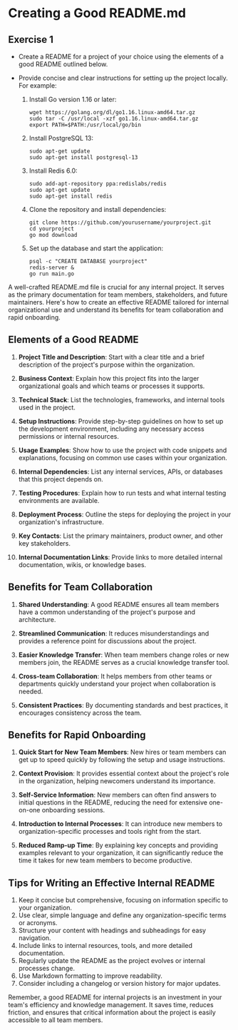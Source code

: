 # Creating a Good README.md

## Exercise 1
- Create a README for a project of your choice using the elements of a good README outlined below.
- Provide concise and clear instructions for setting up the project locally. For example:

  1. Install Go version 1.16 or later:
     ```
     wget https://golang.org/dl/go1.16.linux-amd64.tar.gz
     sudo tar -C /usr/local -xzf go1.16.linux-amd64.tar.gz
     export PATH=$PATH:/usr/local/go/bin
     ```

  2. Install PostgreSQL 13:
     ```
     sudo apt-get update
     sudo apt-get install postgresql-13
     ```

  3. Install Redis 6.0:
     ```
     sudo add-apt-repository ppa:redislabs/redis
     sudo apt-get update
     sudo apt-get install redis
     ```

  4. Clone the repository and install dependencies:
     ```
     git clone https://github.com/yourusername/yourproject.git
     cd yourproject
     go mod download
     ```

  5. Set up the database and start the application:
     ```
     psql -c "CREATE DATABASE yourproject"
     redis-server &
     go run main.go
     ```

A well-crafted README.md file is crucial for any internal project. It serves as the primary documentation for team members, stakeholders, and future maintainers. Here's how to create an effective README tailored for internal organizational use and understand its benefits for team collaboration and rapid onboarding.

## Elements of a Good README

1. **Project Title and Description**: Start with a clear title and a brief description of the project's purpose within the organization.

2. **Business Context**: Explain how this project fits into the larger organizational goals and which teams or processes it supports.

3. **Technical Stack**: List the technologies, frameworks, and internal tools used in the project.

4. **Setup Instructions**: Provide step-by-step guidelines on how to set up the development environment, including any necessary access permissions or internal resources.

5. **Usage Examples**: Show how to use the project with code snippets and explanations, focusing on common use cases within your organization.

6. **Internal Dependencies**: List any internal services, APIs, or databases that this project depends on.

7. **Testing Procedures**: Explain how to run tests and what internal testing environments are available.

8. **Deployment Process**: Outline the steps for deploying the project in your organization's infrastructure.

9. **Key Contacts**: List the primary maintainers, product owner, and other key stakeholders.

10. **Internal Documentation Links**: Provide links to more detailed internal documentation, wikis, or knowledge bases.

## Benefits for Team Collaboration

1. **Shared Understanding**: A good README ensures all team members have a common understanding of the project's purpose and architecture.

2. **Streamlined Communication**: It reduces misunderstandings and provides a reference point for discussions about the project.

3. **Easier Knowledge Transfer**: When team members change roles or new members join, the README serves as a crucial knowledge transfer tool.

4. **Cross-team Collaboration**: It helps members from other teams or departments quickly understand your project when collaboration is needed.

5. **Consistent Practices**: By documenting standards and best practices, it encourages consistency across the team.

## Benefits for Rapid Onboarding

1. **Quick Start for New Team Members**: New hires or team members can get up to speed quickly by following the setup and usage instructions.

2. **Context Provision**: It provides essential context about the project's role in the organization, helping newcomers understand its importance.

3. **Self-Service Information**: New members can often find answers to initial questions in the README, reducing the need for extensive one-on-one onboarding sessions.

4. **Introduction to Internal Processes**: It can introduce new members to organization-specific processes and tools right from the start.

5. **Reduced Ramp-up Time**: By explaining key concepts and providing examples relevant to your organization, it can significantly reduce the time it takes for new team members to become productive.

## Tips for Writing an Effective Internal README

1. Keep it concise but comprehensive, focusing on information specific to your organization.
2. Use clear, simple language and define any organization-specific terms or acronyms.
3. Structure your content with headings and subheadings for easy navigation.
4. Include links to internal resources, tools, and more detailed documentation.
5. Regularly update the README as the project evolves or internal processes change.
6. Use Markdown formatting to improve readability.
7. Consider including a changelog or version history for major updates.

Remember, a good README for internal projects is an investment in your team's efficiency and knowledge management. It saves time, reduces friction, and ensures that critical information about the project is easily accessible to all team members.
